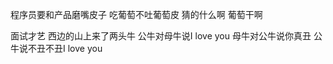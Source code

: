 <!--
 * @Description: 
 * @Author: 石东昭
 * @Date: 2019-09-26 14:55:07
 * @LastEditors: 石东昭
 * @LastEditTime: 2019-09-26 14:57:23
 -->
程序员要和产品磨嘴皮子
吃葡萄不吐葡萄皮  猜的什么啊   葡萄干啊

面试才艺
西边的山上来了两头牛  公牛对母牛说I love you  母牛对公牛说你真丑  公牛说不丑不丑I love you
